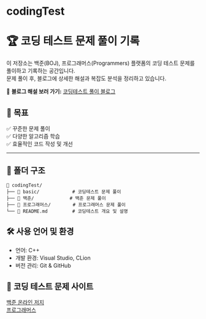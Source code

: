 # codingTest
# 🏆 코딩 테스트 문제 풀이 기록

이 저장소는 백준(BOJ), 프로그래머스(Programmers) 플랫폼의 코딩 테스트 문제를 풀이하고 기록하는 공간입니다.  
문제 풀이 후, 블로그에 상세한 해설과 복잡도 분석을 정리하고 있습니다.

📌 **블로그 해설 보러 가기:** [코딩테스트 풀이 블로그](https://velog.io/@hani345/posts?tag=%EC%BD%94%EB%94%A9%ED%85%8C%EC%8A%A4%ED%8A%B8)

## 📌 목표
✅ 꾸준한 문제 풀이 <br>
✅ 다양한 알고리즘 학습<br>
✅ 효율적인 코드 작성 및 개선<br>

---

## 📂 폴더 구조

```plaintext
📂 codingTest/
├── 📂 basic/            # 코딩테스트 문제 풀이
├── 📂 백준/             # 백준 문제 풀이
├── 📂 프로그래머스/        # 프로그래머스 문제 풀이
└── 📜 README.md         # 코딩테스트 개요 및 설명
```

## 🛠 사용 언어 및 환경
- 언어: C++
- 개발 환경: Visual Studio, CLion
- 버전 관리: Git & GitHub

## 📌 코딩 테스트 문제 사이트
[백준 온라인 저지](https://www.acmicpc.net/) <br>
[프로그래머스](https://programmers.co.kr/) <br>
